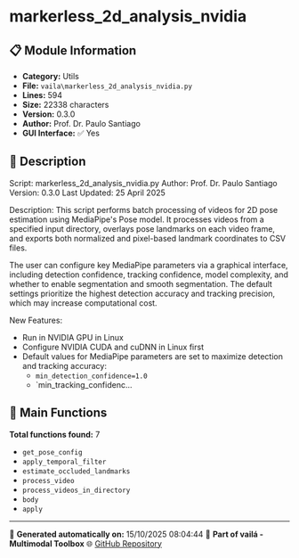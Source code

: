 # markerless_2d_analysis_nvidia

## 📋 Module Information

- **Category:** Utils
- **File:** `vaila\markerless_2d_analysis_nvidia.py`
- **Lines:** 594
- **Size:** 22338 characters
- **Version:** 0.3.0
- **Author:** Prof. Dr. Paulo Santiago
- **GUI Interface:** ✅ Yes

## 📖 Description


Script: markerless_2d_analysis_nvidia.py
Author: Prof. Dr. Paulo Santiago
Version: 0.3.0
Last Updated: 25 April 2025

Description:
This script performs batch processing of videos for 2D pose estimation using
MediaPipe's Pose model. It processes videos from a specified input directory,
overlays pose landmarks on each video frame, and exports both normalized and
pixel-based landmark coordinates to CSV files.

The user can configure key MediaPipe parameters via a graphical interface,
including detection confidence, tracking confidence, model complexity, and
whether to enable segmentation and smooth segmentation. The default settings
prioritize the highest detection accuracy and tracking precision, which may
increase computational cost.

New Features:
- Run in NVIDIA GPU in Linux
- Configure NVIDIA CUDA and cuDNN in Linux first
- Default values for MediaPipe parameters are set to maximize detection and
  tracking accuracy:
    - `min_detection_confidence=1.0`
    - `min_tracking_confidenc...

## 🔧 Main Functions

**Total functions found:** 7

- `get_pose_config`
- `apply_temporal_filter`
- `estimate_occluded_landmarks`
- `process_video`
- `process_videos_in_directory`
- `body`
- `apply`




---

📅 **Generated automatically on:** 15/10/2025 08:04:44
🔗 **Part of vailá - Multimodal Toolbox**
🌐 [GitHub Repository](https://github.com/vaila-multimodaltoolbox/vaila)

